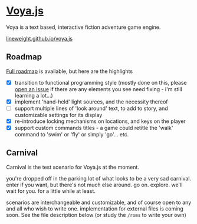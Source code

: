# [Voya.js](http://trevorsargent.github.io/voya.js)

Voya is a text based, interactive fiction adventure game engine.

[lineweight.github.io/voya.js](http://lineweight.github.io/voya.js)

## Roadmap

[Full roadmap](https://github.com/lineweight/voya.js/projects/1) is available, but here are the highlights

 - [x] transition to functional programming style (mostly done on this, please [open an issue](https://github.com/trevorsargent/voya.js/issues/new) if there are any elements you see need fixing - i'm still learning a lot...)   
 - [x] implement 'hand-held' light sources, and the necessity thereof
 - [ ] support multiple lines of 'look around' text, to add to story, and customizable settings for its display
 - [x] re-introduce locking mechanisms on locations, and keys on the player
 - [x] support custom commands titles - a game could retitle the 'walk' command to 'swim' or 'fly' or simply 'go'... etc.

## Carnival

Carnival is the test scenario for Voya.js at the moment.

you're dropped off in the parking lot of what looks to be a very sad carnival.  enter if you want, but there's not much else around.  go on. explore. we'll wait for you. for a little while at least.

scenarios are interchangeable and customizable, and of course open to any and all who wish to write one. implementation for external files is coming soon. See the file description below (or study the `/roms` to write your own)
